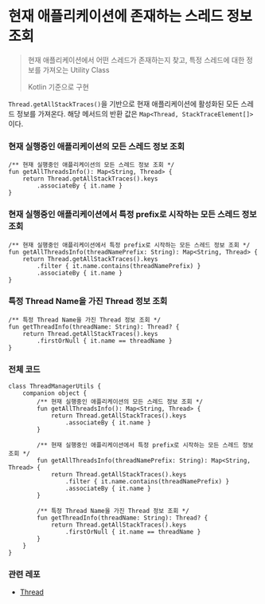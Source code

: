 # 현재 애플리케이션에 존재하는 스레드 정보 조회

> 현재 애플리케이션에서 어떤 스레드가 존재하는지 찾고, 특정 스레드에 대한 정보를 가져오는 Utility Class
>
> Kotlin 기준으로 구현


`Thread.getAllStackTraces()`을 기반으로 현재 애플리케이션에 활성화된 모든 스레드 정보를 가져온다.
해당 메서드의 반환 값은 `Map<Thread, StackTraceElement[]>`이다.


### 현재 실행중인 애플리케이션의 모든 스레드 정보 조회

```
/** 현재 실행중인 애플리케이션의 모든 스레드 정보 조회 */
fun getAllThreadsInfo(): Map<String, Thread> {
    return Thread.getAllStackTraces().keys
        .associateBy { it.name }
}
```

### 현재 실행중인 애플리케이션에서 특정 prefix로 시작하는 모든 스레드 정보 조회

```
/** 현재 실행중인 애플리케이션에서 특정 prefix로 시작하는 모든 스레드 정보 조회 */
fun getAllThreadsInfo(threadNamePrefix: String): Map<String, Thread> {
    return Thread.getAllStackTraces().keys
        .filter { it.name.contains(threadNamePrefix) }
        .associateBy { it.name }
}
```

### 특정 Thread Name을 가진 Thread 정보 조회

```
/** 특정 Thread Name을 가진 Thread 정보 조회 */
fun getThreadInfo(threadName: String): Thread? {
    return Thread.getAllStackTraces().keys
        .firstOrNull { it.name == threadName }
}
```

### 전체 코드

```
class ThreadManagerUtils {
    companion object {
        /** 현재 실행중인 애플리케이션의 모든 스레드 정보 조회 */
        fun getAllThreadsInfo(): Map<String, Thread> {
            return Thread.getAllStackTraces().keys
                .associateBy { it.name }
        }

        /** 현재 실행중인 애플리케이션에서 특정 prefix로 시작하는 모든 스레드 정보 조회 */
        fun getAllThreadsInfo(threadNamePrefix: String): Map<String, Thread> {
            return Thread.getAllStackTraces().keys
                .filter { it.name.contains(threadNamePrefix) }
                .associateBy { it.name }
        }

        /** 특정 Thread Name을 가진 Thread 정보 조회 */
        fun getThreadInfo(threadName: String): Thread? {
            return Thread.getAllStackTraces().keys
                .firstOrNull { it.name == threadName }
        }
    }
}
```

### 관련 레포

- [Thread](https://github.com/DongGeon0908/thread)
